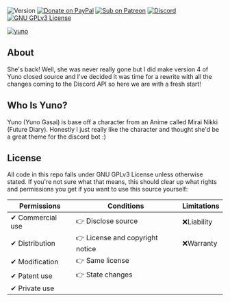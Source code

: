 ![Version](https://img.shields.io/badge/v5.0.0-%23ff69b4?style=for-the-badge)
[![Donate on PayPal](https://img.shields.io/badge/Donate-PayPal-%2300457C?style=for-the-badge&logo=paypal)](https://paypal.me/zfbx)
[![Sub on Patreon](https://img.shields.io/badge/Support-Patreon-%23FF424D?style=for-the-badge&logo=patreon)](https://www.patreon.com/zfbx)
[![Discord](https://img.shields.io/badge/Join-Discord-%235865F2?style=for-the-badge&logo=Discord)](https://discord.com/invite/Td7a6j4/)
[![GNU GPLv3 License](https://img.shields.io/badge/License-GPLv3-green?style=for-the-badge&logo=opensourceinitiative)](https://www.gnu.org/licenses/gpl-3.0.en.html)

[![yuno](https://raw.githubusercontent.com/zfbx/Yuno/master/docs/yunoheader.png)](https://zfbx.github.io/Yuno/)

## About
She's back! Well, she was never really gone but I did make version 4 of Yuno closed source and I've decided it was time for a rewrite with all the changes coming to the Discord API so here we are with a fresh start!

## Who Is Yuno?
Yuno (Yuno Gasai) is base off a character from an Anime called Mirai Nikki (Future Diary). Honestly I just really like the character and thought she'd be a great theme for the discord bot :)

## License

All code in this repo falls under GNU GPLv3 License unless otherwise stated. If you're not sure what that means, this should clear up what rights and permissions you get if you want to use this source yourself:

| **Permissions**   | **Conditions**                  | **Limitations** |
|-------------------|---------------------------------|-----------------|
|✔ Commercial use  |👉 Disclose source              |❌Liability       |
|✔ Distribution    |👉 License and copyright notice |❌Warranty        |
|✔ Modification    |👉 Same license                 |                   |
|✔ Patent use      |👉 State changes                |                   |
|✔ Private use     |                                 |                  |
